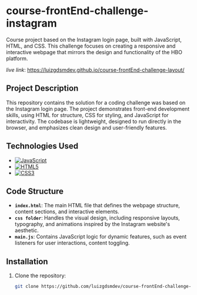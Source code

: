 # course-frontEnd-challenge-instagram

Course project based on the Instagram login page, built with JavaScript, HTML, and CSS. This challenge focuses on creating a responsive and interactive webpage that mirrors the design and functionality of the HBO platform.

*live link*: https://luizgdsmdev.github.io/course-frontEnd-challenge-layout/

## Project Description 

This repository contains the solution for a coding challenge was based on the Instagram login page. The project demonstrates front-end development skills, using HTML for structure, CSS for styling, and JavaScript for interactivity. The codebase is lightweight, designed to run directly in the browser, and emphasizes clean design and user-friendly features.

## Technologies Used

- [![JavaScript](https://img.shields.io/badge/JavaScript-F7DF1E?style=for-the-badge&logo=javascript&logoColor=black)](https://developer.mozilla.org/en-US/docs/Web/JavaScript)
- [![HTML5](https://img.shields.io/badge/HTML5-E34F26?style=for-the-badge&logo=html5&logoColor=white)](https://developer.mozilla.org/en-US/docs/Web/Guide/HTML/HTML5)
- [![CSS3](https://img.shields.io/badge/CSS3-1572B6?style=for-the-badge&logo=css3&logoColor=white)](https://developer.mozilla.org/en-US/docs/Web/CSS)


## Code Structure

- **`index.html`**: The main HTML file that defines the webpage structure, content sections, and interactive elements.
- **`css folder`**: Handles the visual design, including responsive layouts, typography, and animations inspired by the Instagram website's aesthetic.
- **`main.js`**: Contains JavaScript logic for dynamic features, such as event listeners for user interactions, content toggling.

## Installation

1. Clone the repository:
   ```bash
   git clone https://github.com/luizgdsmdev/course-frontEnd-challenge-layout.git